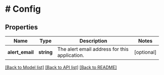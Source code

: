 # # Config

## Properties

Name | Type | Description | Notes
------------ | ------------- | ------------- | -------------
**alert_email** | **string** | The alert email address for this application. | [optional]

[[Back to Model list]](../../README.md#models) [[Back to API list]](../../README.md#endpoints) [[Back to README]](../../README.md)
